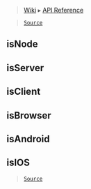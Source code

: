 > [Wiki](Home) ▸ [API Reference](API-Reference)

> [`Source`](/Neft-io/neft/tree/master/src/unit/modifiers.litcoffee)

isNode
--
isServer
--
isClient
--
isBrowser
--
isAndroid
--
isIOS
--

> [`Source`](/Neft-io/neft/tree/master/src/unit/modifiers.litcoffee#isnodeisserverisclientisbrowserisandroidisios)

